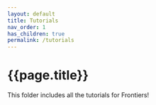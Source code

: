```yaml
---
layout: default
title: Tutorials
nav_order: 1
has_children: true
permalink: /tutorials
---
```


# {{page.title}}

This folder includes all the tutorials for Frontiers!
